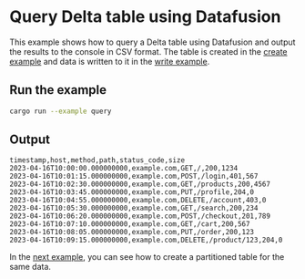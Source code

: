 # Query Delta table using Datafusion

This example shows how to query a Delta table using Datafusion and output the results to the console in CSV format. The table is created in the [create example](../create/README.md) and data is written to it in the [write example](../write/README.md).

## Run the example

```bash
cargo run --example query
```

## Output

```text
timestamp,host,method,path,status_code,size
2023-04-16T10:00:00.000000000,example.com,GET,/,200,1234
2023-04-16T10:01:15.000000000,example.com,POST,/login,401,567
2023-04-16T10:02:30.000000000,example.com,GET,/products,200,4567
2023-04-16T10:03:45.000000000,example.com,PUT,/profile,204,0
2023-04-16T10:04:55.000000000,example.com,DELETE,/account,403,0
2023-04-16T10:05:30.000000000,example.com,GET,/search,200,234
2023-04-16T10:06:20.000000000,example.com,POST,/checkout,201,789
2023-04-16T10:07:10.000000000,example.com,GET,/cart,200,567
2023-04-16T10:08:05.000000000,example.com,PUT,/order,200,123
2023-04-16T10:09:15.000000000,example.com,DELETE,/product/123,204,0
```

In the [next example](../04_partitioned/README.md), you can see how to create a partitioned table for the same data.
